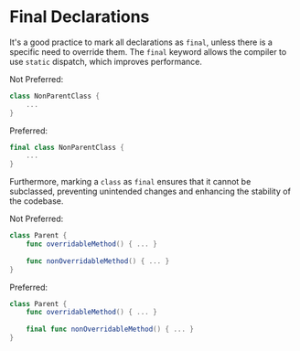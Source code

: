 # Final Declarations

It's a good practice to mark all declarations as `final`, unless there is a specific need to override them. The `final` keyword allows the compiler to use `static` dispatch, which improves performance.

Not Preferred:

```swift
class NonParentClass {
    ...
}
```

Preferred:

```swift
final class NonParentClass {
    ...
}
```

Furthermore, marking a `class` as `final` ensures that it cannot be subclassed, preventing unintended changes and enhancing the stability of the codebase.

Not Preferred:


```swift
class Parent {
    func overridableMethod() { ... }
    
    func nonOverridableMethod() { ... }
}
```

Preferred:


```swift
class Parent {
    func overridableMethod() { ... }
    
    final func nonOverridableMethod() { ... }
}
```
